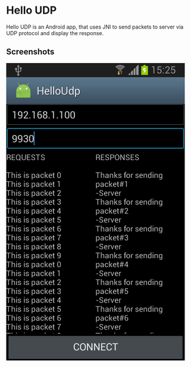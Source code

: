 Hello UDP
=========
Hello UDP is an Android app, that uses JNI to send packets to server via UDP protocol and display the response.

Screenshots
-----------
![screenshot](screenshot.png)
